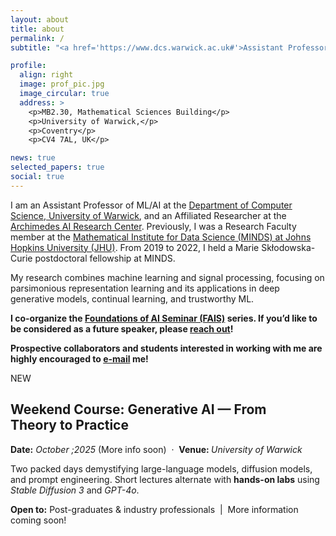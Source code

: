 ```yaml
---
layout: about
title: about
permalink: /
subtitle: "<a href='https://www.dcs.warwick.ac.uk#'>Assistant Professor @ Department of Computer Science, University of Warwick</a>."

profile:
  align: right
  image: prof_pic.jpg
  image_circular: true
  address: >
    <p>MB2.30, Mathematical Sciences Building</p>
    <p>University of Warwick,</p>
    <p>Coventry</p>
    <p>CV4 7AL, UK</p>

news: true
selected_papers: true
social: true
---
```


I am an Assistant Professor of ML/AI at the [Department of Computer Science, University of Warwick](https://warwick.ac.uk/fac/sci/dcs/), and an Affiliated Researcher at the [Archimedes AI Research Center](https://archimedesai.gr/en/). Previously, I was a Research Faculty member at the [Mathematical Institute for Data Science (MINDS) at Johns Hopkins University (JHU)](https://www.minds.jhu.edu). From 2019 to 2022, I held a Marie Skłodowska-Curie postdoctoral fellowship at MINDS. 

My research combines machine learning and signal processing, focusing on parsimonious representation learning and its applications in deep generative models, continual learning, and trustworthy ML. 

**I co-organize the [Foundations of AI Seminar (FAIS)](https://faiseminarswarwick.github.io) series. If you’d like to be considered as a future speaker, please [reach out](mailto:paris.giampouras@warwick.ac.uk)!**


**Prospective collaborators and students interested in working with me are highly encouraged to [e-mail](mailto:paris.giampouras@warwick.ac.uk) me!**


<!-- =========================  ANNOUNCEMENT BANNER  ========================= -->
<div class="course-announcement">
  <span class="badge">NEW</span>

  <h2>Weekend Course: Generative&nbsp;AI — From Theory&nbsp;to&nbsp;Practice</h2>

  <p class="course-meta">
    <strong>Date:</strong>  <em>October ;2025</em> (More info soon)  &nbsp;·&nbsp;
 <!--    <strong>Time:</strong>  <em>09:30-17:30 (both days)</em>  &nbsp;·&nbsp; -->
    <strong>Venue: </strong> <em> University&nbsp;of&nbsp;Warwick</em>
  </p>

  <p>
    Two packed days demystifying large-language models, diffusion models, and prompt
    engineering.  Short lectures alternate with <strong>hands-on labs</strong> using
    <em>Stable Diffusion&nbsp;3</em> and <em>GPT-4o</em>.
  </p>

  <p class="course-meta">
    <strong>Open to:</strong> Post-graduates &amp; industry professionals  
    &nbsp;|&nbsp; More information coming soon!
 <!--    <strong>Early-bird&nbsp;fee:</strong> £XXX (until DD&nbsp;MONTH) -->
  </p>

<!--  <a class="button" href="YOUR-REGISTRATION-LINK" target="_blank"
     rel="noopener">Learn&nbsp;more &amp; register →</a>  -->
</div> 
<!-- ======================================================================= -->
